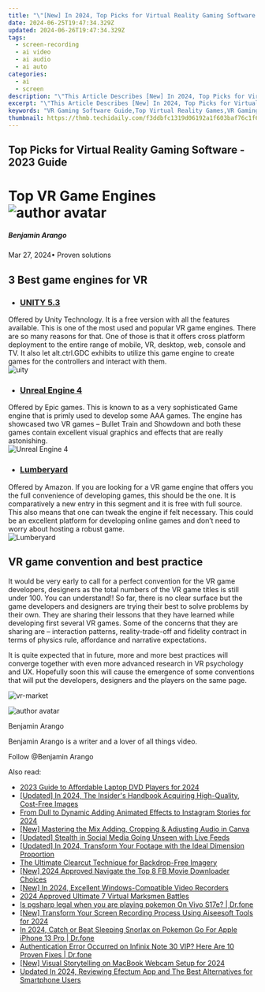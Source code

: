 ```yaml
---
title: "\"[New] In 2024, Top Picks for Virtual Reality Gaming Software - 2023 Guide\""
date: 2024-06-25T19:47:34.329Z
updated: 2024-06-26T19:47:34.329Z
tags: 
  - screen-recording
  - ai video
  - ai audio
  - ai auto
categories: 
  - ai
  - screen
description: "\"This Article Describes [New] In 2024, Top Picks for Virtual Reality Gaming Software - 2023 Guide\""
excerpt: "\"This Article Describes [New] In 2024, Top Picks for Virtual Reality Gaming Software - 2023 Guide\""
keywords: "VR Gaming Software Guide,Top Virtual Reality Games,VR Gaming 2023,Virtual Reality Gaming Picks,Best VR Game Software,VR Gaming Solutions,Ultimate VR Gaming List"
thumbnail: https://thmb.techidaily.com/f3ddbfc1319d06192a1f603baf76c1f6dea1578ed46bf0e0e3227f2988d719a1.jpg
---
```


## Top Picks for Virtual Reality Gaming Software - 2023 Guide

# Top VR Game Engines ![author avatar](https://images.wondershare.com/filmora/article-images/benjamin-arango-author.jpg)

##### Benjamin Arango

 Mar 27, 2024• Proven solutions

## 3 Best game engines for VR

* ### [UNITY 5.3](https://unity3d.com/cn/unity/whats-new/unity-5.3)  

 Offered by Unity Technology. It is a free version with all the features available. This is one of the most used and popular VR game engines. There are so many reasons for that. One of those is that it offers cross platform deployment to the entire range of mobile, VR, desktop, web, console and TV. It also let alt.ctrl.GDC exhibits to utilize this game engine to create games for the controllers and interact with them.  
![uity](https://images.wondershare.com/filmora/resource/uity.jpg)

* ### [Unreal Engine 4](https://www.unrealengine.com/zh-CN/what-is-unreal-engine-4)  

 Offered by Epic games. This is known to as a very sophisticated Game engine that is primly used to develop some AAA games. The engine has showcased two VR games – Bullet Train and Showdown and both these games contain excellent visual graphics and effects that are really astonishing.  
![Unreal Engine 4](https://images.wondershare.com/filmora/resource/unreal-engine.jpg)

* ### [Lumberyard](https://aws.amazon.com/cn/lumberyard/)  

 Offered by Amazon. If you are looking for a VR game engine that offers you the full convenience of developing games, this should be the one. It is comparatively a new entry in this segment and it is free with full source. This also means that one can tweak the engine if felt necessary. This could be an excellent platform for developing online games and don’t need to worry about hosting a robust game.  
![Lumberyard](https://images.wondershare.com/filmora/resource/lumberyard.jpg)

## VR game convention and best practice

 It would be very early to call for a perfect convention for the VR game developers, designers as the total numbers of the VR game titles is still under 100\. You can understand!! So far, there is no clear surface but the game developers and designers are trying their best to solve problems by their own. They are sharing their lessons that they have learned while developing first several VR games. Some of the concerns that they are sharing are – interaction patterns, reality-trade-off and fidelity contract in terms of physics rule, affordance and narrative expectations.

 It is quite expected that in future, more and more best practices will converge together with even more advanced research in VR psychology and UX. Hopefully soon this will cause the emergence of some conventions that will put the developers, designers and the players on the same page.

![vr-market](https://images.wondershare.com/filmora/resource/vr-market.jpg)

![author avatar](https://images.wondershare.com/filmora/article-images/benjamin-arango-author.jpg)

Benjamin Arango

Benjamin Arango is a writer and a lover of all things video.

Follow @Benjamin Arango


<ins class="adsbygoogle"
     style="display:block"
     data-ad-format="autorelaxed"
     data-ad-client="ca-pub-7571918770474297"
     data-ad-slot="1223367746"></ins>



<ins class="adsbygoogle"
     style="display:block"
     data-ad-client="ca-pub-7571918770474297"
     data-ad-slot="8358498916"
     data-ad-format="auto"
     data-full-width-responsive="true"></ins>


<span class="atpl-alsoreadstyle">Also read:</span>
<div><ul>
<li><a href="https://fox-helps.techidaily.com/2023-guide-to-affordable-laptop-dvd-players-for-2024/"><u>2023 Guide to Affordable Laptop DVD Players for 2024</u></a></li>
<li><a href="https://fox-helps.techidaily.com/updated-in-2024-the-insiders-handbook-acquiring-high-quality-cost-free-images/"><u>[Updated] In 2024, The Insider's Handbook  Acquiring High-Quality, Cost-Free Images</u></a></li>
<li><a href="https://fox-helps.techidaily.com/from-dull-to-dynamic-adding-animated-effects-to-instagram-stories-for-2024/"><u>From Dull to Dynamic  Adding Animated Effects to Instagram Stories for 2024</u></a></li>
<li><a href="https://fox-helps.techidaily.com/new-mastering-the-mix-adding-cropping-and-adjusting-audio-in-canva/"><u>[New] Mastering the Mix  Adding, Cropping & Adjusting Audio in Canva</u></a></li>
<li><a href="https://fox-helps.techidaily.com/updated-stealth-in-social-media-going-unseen-with-live-feeds/"><u>[Updated] Stealth in Social Media  Going Unseen with Live Feeds</u></a></li>
<li><a href="https://fox-helps.techidaily.com/updated-in-2024-transform-your-footage-with-the-ideal-dimension-proportion/"><u>[Updated] In 2024, Transform Your Footage with the Ideal Dimension Proportion</u></a></li>
<li><a href="https://fox-helps.techidaily.com/the-ultimate-clearcut-technique-for-backdrop-free-imagery/"><u>The Ultimate Clearcut Technique for Backdrop-Free Imagery</u></a></li>
<li><a href="https://facebook-videos.techidaily.com/new-2024-approved-navigate-the-top-8-fb-movie-downloader-choices/"><u>[New] 2024 Approved  Navigate the Top 8 FB Movie Downloader Choices</u></a></li>
<li><a href="https://desktop-recording.techidaily.com/new-in-2024-excellent-windows-compatible-video-recorders/"><u>[New] In 2024, Excellent Windows-Compatible Video Recorders</u></a></li>
<li><a href="https://screen-video-capture.techidaily.com/2024-approved-ultimate-7-virtual-marksmen-battles/"><u>2024 Approved  Ultimate 7 Virtual Marksmen Battles</u></a></li>
<li><a href="https://fake-location.techidaily.com/is-pgsharp-legal-when-you-are-playing-pokemon-on-vivo-s17e-drfone-by-drfone-virtual-android/"><u>Is pgsharp legal when you are playing pokemon On Vivo S17e? | Dr.fone</u></a></li>
<li><a href="https://screen-sharing-recording.techidaily.com/new-transform-your-screen-recording-process-using-aiseesoft-tools-for-2024/"><u>[New] Transform Your Screen Recording Process Using Aiseesoft Tools for 2024</u></a></li>
<li><a href="https://ios-pokemon-go.techidaily.com/in-2024-catch-or-beat-sleeping-snorlax-on-pokemon-go-for-apple-iphone-13-pro-drfone-by-drfone-virtual-ios/"><u>In 2024, Catch or Beat Sleeping Snorlax on Pokemon Go For Apple iPhone 13 Pro | Dr.fone</u></a></li>
<li><a href="https://howto.techidaily.com/authentication-error-occurred-on-infinix-note-30-vip-here-are-10-proven-fixes-drfone-by-drfone-fix-android-problems-fix-android-problems/"><u>Authentication Error Occurred on Infinix Note 30 VIP? Here Are 10 Proven Fixes | Dr.fone</u></a></li>
<li><a href="https://screen-video-capture.techidaily.com/new-visual-storytelling-on-macbook-webcam-setup-for-2024/"><u>[New] Visual Storytelling on MacBook Webcam Setup for 2024</u></a></li>
<li><a href="https://ai-editing-video.techidaily.com/updated-in-2024-reviewing-efectum-app-and-the-best-alternatives-for-smartphone-users/"><u>Updated In 2024, Reviewing Efectum App and The Best Alternatives for Smartphone Users</u></a></li>
</ul></div>
